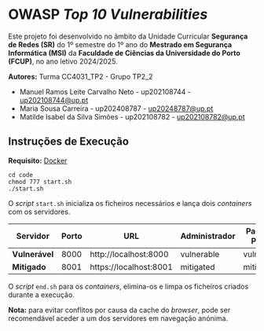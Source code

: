 # OWASP *Top 10 Vulnerabilities*

Este projeto foi desenvolvido no âmbito da Unidade Curricular **Segurança de Redes (SR)** do 1º semestre do 1º ano do **Mestrado em Segurança Informática (MSI)** da **Faculdade de Ciências da Universidade do Porto (FCUP)**, no ano letivo 2024/2025.

**Autores:** Turma CC4031_TP2 - Grupo TP2_2
- Manuel Ramos Leite Carvalho Neto - up202108744 - [up202108744@up.pt](mailto:up202108744@up.pt)
- Maria Sousa Carreira - up202408787 - [up20248787@up.pt](mailto:up20248787@up.pt)
- Matilde Isabel da Silva Simões - up202108782 - [up202108782@up.pt](mailto:up202108782@up.pt)

## Instruções de Execução

**Requisito:** [Docker](https://www.docker.com/)

```
cd code
chmod 777 start.sh
./start.sh
```

O *script* `start.sh` inicializa os ficheiros necessários e lança dois *containers* com os servidores.

| Servidor       | Porto | URL                   | Administrador | Palavra-Passe |
|----------------| ----- |-----------------------| ------------- | ------------- |
| **Vulnerável** | 8000 | http://localhost:8000 | vulnerable | vulnerable |
| **Mitigado**   | 8001 | https://localhost:8001 | mitigated | mitigated |

O *script* `end.sh` para os *containers*, elimina-os e limpa os ficheiros criados durante a execução.

**Nota:** para evitar conflitos por causa da cache do *browser*, pode ser recomendável aceder a um dos servidores em navegação anónima.
